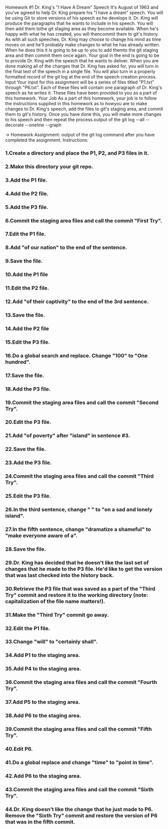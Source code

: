 Homework #1 Dr. King's "I Have A Dream" Speech It's August of 1963 and you've agreed to help Dr. King prepare his "I have a dream" speech. You will be using Git to store versions of his speech as he develops it.  Dr. King will produce the paragraphs that he wants to include in his speech. You will then add them tothe git staging area as they become available. When he's happy with what he has created, you will thencommit them to git's history. As with all such speeches, Dr. King may choose to change his mind as time moves on and he'll probably make changes to what he has already written. When he does this it is going to be up to you to add themto the git staging area and then commit them once again. Your goal in the end is going to be to provide Dr. King with the speech that he wants to deliver. When you are done making all of the changes that Dr. King has asked for, you will turn in the final text of the speech in a single file. You will also turn in a properly formatted record of the git log at the end of the speech creation process. Input Your input for this assignment will be a series of files titled "P1.txt" through "P6.txt". Each of these files will contain one paragraph of Dr. King's speech as he writes it. These files have been provided to you as a part of this homework. Your Job As a part of this homework, your job is to follow the instructions supplied in this homework as to howyou are to make changes to Dr. King's speech, add the files to git's staging area, and commit them to git's history. Once you have done this, you will make more changes to his speech and then repeat the process.output of the git log --all --decorate --oneline --graph

→ Homework Assignment: output of the git log command after you have completed the assignment. 
Instructions: 
### 1.Create a directory and place the P1, P2, and P3 files in it. 
### 2.Make this directory your git repo. 
### 3.Add the P1 file. 
### 4.Add the P2 file. 
### 5.Add the P3 file. 
### 6.Commit the staging area files and call the commit "First Try". 
### 7.Edit the P1 file. 
### 8.Add "of our nation" to the end of the sentence. 
### 9.Save the file. 
### 10.Add the P1 file 
### 11.Edit the P2 file. 
### 12.Add "of their captivity" to the end of the 3rd sentence. 
### 13.Save the file. 
### 14.Add the P2 file 
### 15.Edit the P3 file. 
### 16.Do a global search and replace. Change "100" to "One hundred". 
### 17.Save the file. 
### 18.Add the P3 file. 
### 19.Commit the staging area files and call the commit "Second Try". 
### 20.Edit the P3 file. 
### 21.Add "of poverty" after "island" in sentence #3. 
### 22.Save the file. 
### 23.Add the P3 file. 
### 24.Commit the staging area files and call the commit "Third Try". 
### 25.Edit the P3 file. 
### 26.In the third sentence, change "  " to "on a sad and lonely island". 
### 27.In the fifth sentence, change "dramatize a shameful" to "make everyone aware of a". 
### 28.Save the file. 
### 29.Dr. King has decided that he doesn't like the last set of changes that he made to the P3 file. He'd like to get the version that was last checked into the history back. 
### 30.Retrieve the P3 file that was saved as a part of the "Third Try" commit and restore it to the working directory (note: capitalization of the file name matters!). 
### 31.Make the "Third Try" commit go away. 
### 32.Edit the P1 file. 
### 33.Change "will" to "certainly shall". 
### 34.Add P1 to the staging area. 
### 35.Add P4 to the staging area. 
### 36.Commit the staging area files and call the commit "Fourth Try". 
### 37.Add P5 to the staging area. 
### 38.Add P6 to the staging area. 
### 39.Commit the staging area files and call the commit "Fifth Try". 
### 40.Edit P6. 
### 41.Do a global replace and change "time" to "point in time". 
### 42.Add P6 to the staging area. 
### 43.Commit the staging area files and call the commit "Sixth Try". 
### 44.Dr. King doesn't like the change that he just made to P6. Remove the "Sixth Try" commit and restore the version of P6 that was in the fifth commit. 
